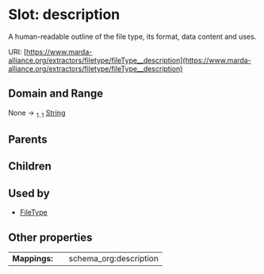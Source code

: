 
# Slot: description


A human-readable outline of the file type, its format, data content and uses.

URI: [https://www.marda-alliance.org/extractors/filetype/fileType__description](https://www.marda-alliance.org/extractors/filetype/fileType__description)


## Domain and Range

None &#8594;  <sub>1..1</sub> [String](types/String.md)

## Parents


## Children


## Used by

 * [FileType](FileType.md)

## Other properties

|  |  |  |
| --- | --- | --- |
| **Mappings:** | | schema_org:description |

